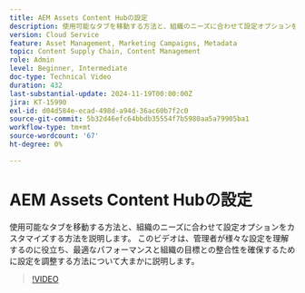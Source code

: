 ```yaml
---
title: AEM Assets Content Hubの設定
description: 使用可能なタブを移動する方法と、組織のニーズに合わせて設定オプションをカスタマイズする方法を説明します。
version: Cloud Service
feature: Asset Management, Marketing Campaigns, Metadata
topic: Content Supply Chain, Content Management
role: Admin
level: Beginner, Intermediate
doc-type: Technical Video
duration: 432
last-substantial-update: 2024-11-19T00:00:00Z
jira: KT-15990
exl-id: d04d584e-ecad-498d-a94d-36ac60b7f2c0
source-git-commit: 5b32d46efc64bbdb35554f7b5980aa5a79905ba1
workflow-type: tm+mt
source-wordcount: '67'
ht-degree: 0%

---
```


# AEM Assets Content Hubの設定

使用可能なタブを移動する方法と、組織のニーズに合わせて設定オプションをカスタマイズする方法を説明します。 このビデオは、管理者が様々な設定を理解するのに役立ち、最適なパフォーマンスと組織の目標との整合性を確保するために設定を調整する方法について大まかに説明します。

>[!VIDEO](https://video.tv.adobe.com/v/3439311/?learn=on&enablevpops)
